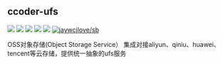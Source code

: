 ## ccoder-ufs


[![](https://img.shields.io/github/issues/ccoderJava/ccoder-ufs.svg)](https://github.com/ccoderJava/ccoder-ufs/issues)
[![](https://img.shields.io/github/forks/ccoderJava/ccoder-ufs.svg)](https://github.com/ccoderJava/ccoder-ufs/network)
[![](https://img.shields.io/github/stars/ccoderJava/ccoder-ufs.svg)](https://github.com/ccoderJava/ccoder-ufs/stargazers)
[![](https://travis-ci.org/ccoderJava/ccoder-ufs.svg?branch=master)](https://travis-ci.org/ccoderJava/ccoder-ufs)
[![](https://img.shields.io/github/release/ccoderJava/ccoder-ufs.svg)](https://github.com/ccoderJava/ccoder-ufs/releases)
[![jaywcjlove/sb](https://jaywcjlove.github.io/sb/lang/chinese.svg)](README-CN.md)


OSS对象存储(Object Storage Service） 集成对接aliyun、qiniu、huawei、tencent等云存储，提供统一抽象的ufs服务
